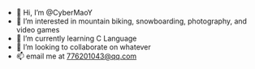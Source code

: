 - 👋 Hi, I’m @CyberMaoY
- 👀 I’m interested in mountain biking, snowboarding, photography, and video games
- 🌱 I’m currently learning C Language
- 💞️ I’m looking to collaborate on whatever
- 📫 email me at 776201043@qq.com

<!---
CyberMaoY/CyberMaoY is a ✨ special ✨ repository because its `README.md` (this file) appears on your GitHub profile.
You can click the Preview link to take a look at your changes.
--->
